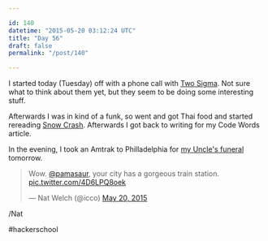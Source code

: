 ```yaml
---

id: 140
datetime: "2015-05-20 03:12:24 UTC"
title: "Day 56"
draft: false
permalink: "/post/140"

---
```


I started today (Tuesday) off with a phone call with [Two Sigma](https://www.twosigma.com/). Not sure what to think about them yet, but they seem to be doing some interesting stuff.

Afterwards I was in kind of a funk, so went and got Thai food and started rereading [Snow Crash](https://en.wikipedia.org/wiki/Snow_Crash). Afterwards I got back to writing for my Code Words article.

In the evening, I took an Amtrak to Philladelphia for [my Uncle's funeral](https://www.haganfuneralhome.com/memsol.cgi?user_id=1578115) tomorrow. 

<blockquote class="twitter-tweet" lang="en"><p lang="en" dir="ltr">Wow. <a href="https://twitter.com/pamasaur">@pamasaur</a>, your city has a gorgeous train station. <a href="http://t.co/4D6LPQ8oek">pic.twitter.com/4D6LPQ8oek</a></p>&mdash; Nat Welch (@icco) <a href="https://twitter.com/icco/status/600819731361374209">May 20, 2015</a></blockquote>

/Nat

#hackerschool

